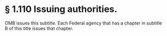# § 1.110   Issuing authorities.

OMB issues this subtitle. Each Federal agency that has a chapter in subtitle B of this title issues that chapter.




